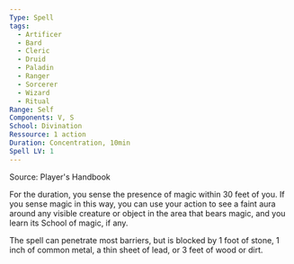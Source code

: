 ```yaml
---
Type: Spell
tags:
  - Artificer
  - Bard
  - Cleric
  - Druid
  - Paladin
  - Ranger
  - Sorcerer
  - Wizard
  - Ritual
Range: Self
Components: V, S
School: Divination
Ressource: 1 action
Duration: Concentration, 10min
Spell LV: 1
---
```

Source: Player's Handbook

For the duration, you sense the presence of magic within 30 feet of you. If you sense magic in this way, you can use your action to see a faint aura around any visible creature or object in the area that bears magic, and you learn its School of magic, if any.

The spell can penetrate most barriers, but is blocked by 1 foot of stone, 1 inch of common metal, a thin sheet of lead, or 3 feet of wood or dirt.